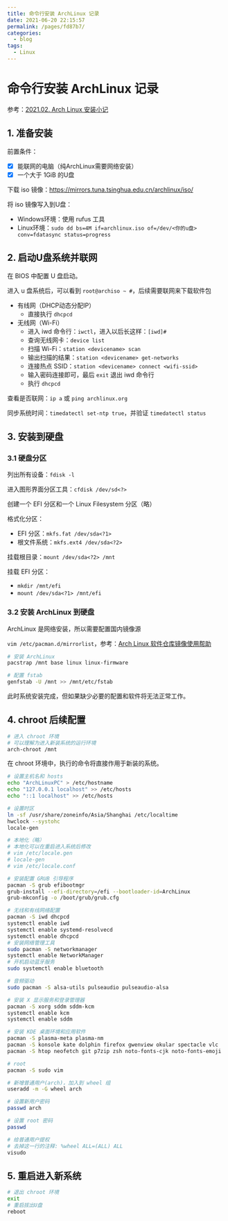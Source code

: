 ```yaml
---
title: 命令行安装 ArchLinux 记录
date: 2021-06-20 22:15:57
permalink: /pages/fd87b7/
categories:
  - blog
tags:
  - Linux
---
```

# 命令行安装 ArchLinux 记录

参考：[2021.02. Arch Linux 安装小记](https://zhuanlan.zhihu.com/p/348370646)

## 1. 准备安装

前置条件：

- [x] 能联网的电脑（纯ArchLinux需要网络安装）
- [x] 一个大于 1GiB 的U盘

下载 iso 镜像：https://mirrors.tuna.tsinghua.edu.cn/archlinux/iso/

将 iso 镜像写入到U盘：

- Windows环境：使用 rufus 工具
- Linux环境：`sudo dd bs=4M if=archlinux.iso of=/dev/<你的u盘> conv=fdatasync status=progress`

## 2. 启动U盘系统并联网

在 BIOS 中配置 U 盘启动。

进入 u 盘系统后，可以看到 `root@archiso ~ #`，后续需要联网来下载软件包

- 有线网（DHCP动态分配IP）
  - 直接执行 `dhcpcd`
- 无线网（Wi-Fi）
  - 进入 iwd 命令行：`iwctl`，进入以后长这样：`[iwd]# `
  - 查询无线网卡：`device list`
  - 扫描 Wi-Fi：`station <devicename> scan`
  - 输出扫描的结果：`station <devicename> get-networks`
  - 连接热点 SSID：`station <devicename> connect <wifi-ssid>`
  - 输入密码连接即可，最后 `exit` 退出 iwd 命令行
  - 执行 `dhcpcd`

查看是否联网：`ip a` 或 `ping archlinux.org`

同步系统时间：`timedatectl set-ntp true`，并验证 `timedatectl status`

## 3. 安装到硬盘

### 3.1 硬盘分区

列出所有设备：`fdisk -l`

进入图形界面分区工具：`cfdisk /dev/sd<?>`

创建一个 EFI 分区和一个 Linux Filesystem 分区（略）

格式化分区：

- EFI 分区：`mkfs.fat /dev/sda<?1>`
- 根文件系统：`mkfs.ext4 /dev/sda<?2>`

挂载根目录：`mount /dev/sda<?2> /mnt`

挂载 EFI 分区：

- `mkdir /mnt/efi`
- `mount /dev/sda<?1> /mnt/efi`

### 3.2 安装 ArchLinux 到硬盘

ArchLinux 是网络安装，所以需要配置国内镜像源

`vim /etc/pacman.d/mirrorlist`，参考：[Arch Linux 软件仓库镜像使用帮助](https://mirrors.tuna.tsinghua.edu.cn/help/archlinux/)

```sh
# 安装 ArchLinux
pacstrap /mnt base linux linux-firmware

# 配置 fstab
genfstab -U /mnt >> /mnt/etc/fstab
```

此时系统安装完成，但如果缺少必要的配置和软件将无法正常工作。

## 4. chroot 后续配置

```sh
# 进入 chroot 环境
# 可以理解为进入新装系统的运行环境
arch-chroot /mnt
```

在 chroot 环境中，执行的命令将直接作用于新装的系统。

```sh
# 设置主机名和 hosts
echo "ArchLinuxPC" > /etc/hostname
echo "127.0.0.1 localhost" >> /etc/hosts
echo "::1 localhost" >> /etc/hosts

# 设置时区
ln -sf /usr/share/zoneinfo/Asia/Shanghai /etc/localtime
hwclock --systohc
locale-gen

# 本地化（略）
# 本地化可以在重启进入系统后修改
# vim /etc/locale.gen
# locale-gen
# vim /etc/locale.conf

# 安装配置 GRUB 引导程序
pacman -S grub efibootmgr
grub-install --efi-directory=/efi --bootloader-id=ArchLinux
grub-mkconfig -o /boot/grub/grub.cfg

# 无线和有线网络配置
pacman -S iwd dhcpcd
systemctl enable iwd
systemctl enable systemd-resolvecd
systemctl enable dhcpcd
# 安装网络管理工具
sudo pacman -S networkmanager
systemctl enable NetworkManager
# 开机启动蓝牙服务
sudo systemctl enable bluetooth

# 音频驱动
sudo pacman -S alsa-utils pulseaudio pulseaudio-alsa

# 安装 X 显示服务和登录管理器
pacman -S xorg sddm sddm-kcm
systemctl enable kcm
systemctl enable sddm

# 安装 KDE 桌面环境和应用软件
pacman -S plasma-meta plasma-nm
pacman -S konsole kate dolphin firefox gwenview okular spectacle vlc
pacman -S htop neofetch git p7zip zsh noto-fonts-cjk noto-fonts-emoji

# root
pacman -S sudo vim 

# 新增普通用户(arch)，加入到 wheel 组
useradd -m -G wheel arch

# 设置新用户密码
passwd arch

# 设置 root 密码
passwd

# 给普通用户提权
# 去掉这一行的注释: %wheel ALL=(ALL) ALL
visudo

```

## 5. 重启进入新系统

```sh
# 退出 chroot 环境
exit
# 重启拔出U盘
reboot
```

